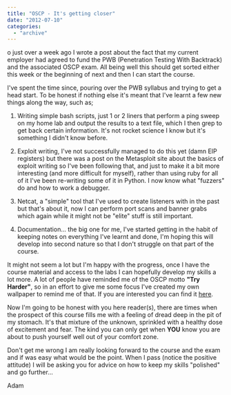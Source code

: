 ```yaml
---
title: "OSCP - It's getting closer"
date: "2012-07-10"
categories: 
  - "archive"
---
```


o just over a week ago I wrote a post about the fact that my current employer had agreed to fund the PWB (Penetration Testing With Backtrack) and the associated OSCP exam. All being well this should get sorted either this week or the beginning of next and then I can start the course.

I've spent the time since, pouring over the PWB syllabus and trying to get a head start. To be honest if nothing else it's meant that I've learnt a few new things along the way, such as;

1. Writing simple bash scripts, just 1 or 2 liners that perform a ping sweep on my home lab and output the results to a text file, which I then grep to get back certain information. It's not rocket science I know but it's something I didn't know before.
    
2. Exploit writing, I've not successfully managed to do this yet (damn EIP registers) but there was a post on the Metasploit site about the basics of exploit writing so I've been following that, and just to make it a bit more interesting (and more difficult for myself), rather than using ruby for all of it I've been re-writing some of it in Python. I now know what "fuzzers" do and how to work a debugger.
    
3. Netcat, a "simple" tool that I've used to create listeners with in the past but that's about it, now I can perform port scans and banner grabs which again while it might not be "elite" stuff is still important.
    
4. Documentation... the big one for me, I've started getting in the habit of keeping notes on everything I've learnt and done, I'm hoping this will develop into second nature so that I don't struggle on that part of the course.
    

It might not seem a lot but I'm happy with the progress, once I have the course material and access to the labs I can hopefully develop my skills a lot more. A lot of people have reminded me of the OSCP motto **"Try Harder"**, so in an effort to give me some focus I've created my own wallpaper to remind me of that. If you are interested you can find it [here](http://theitgeekchronicles.files.wordpress.com/2012/07/tryharder.png).

Now I'm going to be honest with you here reader(s), there are times when the prospect of this course fills me with a feeling of dread deep in the pit of my stomach. It's that mixture of the unknown, sprinkled with a healthy dose of excitement and fear. The kind you can only get when **YOU** know you are about to push yourself well out of your comfort zone.

Don't get me wrong I am really looking forward to the course and the exam and if was easy what would be the point. When I pass (notice the positive attitude) I will be asking you for advice on how to keep my skills "polished" and go further...

Adam
